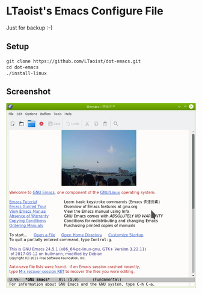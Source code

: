 LTaoist's Emacs Configure File 
==============================

Just for backup :-)

Setup
-----

    git clone https://github.com/LTaoist/dot-emacs.git
    cd dot-emacs
    ./install-linux

Screenshot
----------

![](screenshot/screenshot-20190908.png)
